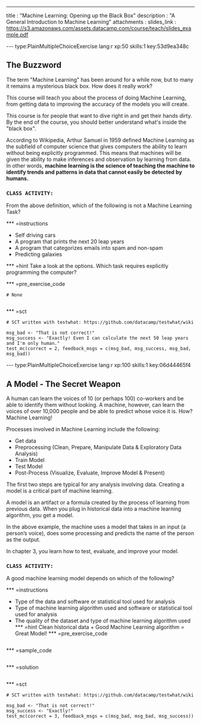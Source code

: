 ---
title       : "Machine Learning: Opening up the Black Box"
description : "A General Introduction to Machine Learning"
attachments :
  slides_link : https://s3.amazonaws.com/assets.datacamp.com/course/teach/slides_example.pdf


--- type:PlainMultipleChoiceExercise lang:r xp:50 skills:1 key:53d9ea348c
## The Buzzword

The term "Machine Learning" has been around for a while now, but to many it remains a mysterious black box. How does it really work? 

This course will teach you about the process of doing Machine Learning, from getting data to improving the accuracy of the models you will create.  

This course is for people that want to dive right in and get their hands dirty. By the end of the course, you should better understand what's inside the "black box".  

According to Wikipedia, Arthur Samuel in 1959 defined Machine Learning as the subfield of computer science that gives computers the ability to learn without being explicitly programmed.
This means that machines will be given the ability to make inferences and observation by learning from data. In other words, **machine learning is the science of teaching the machine to identify trends and patterns in data that cannot easily be detected by humans.**


### `CLASS ACTIVITY:`
From the above definition, which of the following is not a Machine Learning Task?

*** =instructions
- Self driving cars
- A program that prints the next 20 leap years
- A program that categorizes emails into spam and non-spam
- Predicting galaxies

*** =hint
Take a look at the options. Which task requires explicitly programming the computer?

*** =pre_exercise_code
```{r}
# None


```

*** =sct
```{r}
# SCT written with testwhat: https://github.com/datacamp/testwhat/wiki

msg_bad <- "That is not correct!"
msg_success <- "Exactly! Even I can calculate the next 50 leap years and I'm only human."
test_mc(correct = 2, feedback_msgs = c(msg_bad, msg_success, msg_bad, msg_bad))
```

--- type:PlainMultipleChoiceExercise lang:r xp:100 skills:1 key:06d44465f4

## A Model - The Secret Weapon

A human can learn the voices of 10 (or perhaps 100) co-workers and be able to identify them without looking. A machine, however, can learn the voices of over 10,000 people and be able to predict whose voice it is. How? Machine Learning!

Processes involved in Machine Learning include the following:

- Get data
- Preprocessing (Clean, Prepare, Manipulate Data & Exploratory Data Analysis)
- Train Model
- Test Model
- Post-Process (Visualize, Evaluate, Improve Model & Present)

The first two steps are typical for any analysis involving data.
Creating a model is a critical part of machine learning.

A model is an artifact or a formula created by the process of learning from previous data.
When you plug in historical data into a machine learning algorithm, you get a model.

In the above example, the machine uses a model that takes in an input (a person’s voice), does some processing and predicts the name of the person as the output. 

In chapter 3, you learn how to test, evaluate, and improve your model.


### `CLASS ACTIVITY:`

A good machine learning model depends on which of the following? 

*** =instructions
- Type of the data and software or statistical tool used for analysis
- Type of machine learning algorithm used and software or statistical tool used for analysis
- The quality of the dataset and type of machine learning algorithm used
*** =hint
Clean historical data + Good Machine Learning algorithm = Great Model!
*** =pre_exercise_code
```{r}

```

*** =sample_code
```{r}

```

*** =solution
```{r}

```

*** =sct
```{r}
# SCT written with testwhat: https://github.com/datacamp/testwhat/wiki

msg_bad <- "That is not correct!"
msg_success <- "Exactly!"
test_mc(correct = 3, feedback_msgs = c(msg_bad, msg_bad, msg_success))
```
